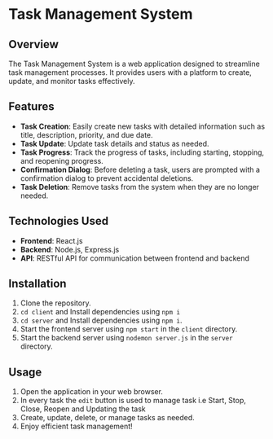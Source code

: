 # Task Management System

## Overview

The Task Management System is a web application designed to streamline task management processes. It provides users with a platform to create, update, and monitor tasks effectively.

## Features

- **Task Creation**: Easily create new tasks with detailed information such as title, description, priority, and due date.
- **Task Update**: Update task details and status as needed.
- **Task Progress**: Track the progress of tasks, including starting, stopping, and reopening progress.
- **Confirmation Dialog**: Before deleting a task, users are prompted with a confirmation dialog to prevent accidental deletions.
- **Task Deletion**: Remove tasks from the system when they are no longer needed.

## Technologies Used

- **Frontend**: React.js
- **Backend**: Node.js, Express.js
- **API**: RESTful API for communication between frontend and backend

## Installation

1. Clone the repository.
2. `cd client` and Install dependencies using `npm i`
3. `cd server` and Install dependencies using `npm i`.
4. Start the frontend server using `npm start` in the `client` directory.
5. Start the backend server using `nodemon server.js` in the `server` directory.

## Usage

1. Open the application in your web browser.
2. In every task the `edit` button is used to manage task i.e Start, Stop, Close, Reopen and Updating the task
3. Create, update, delete, or manage tasks as needed.
4. Enjoy efficient task management!

